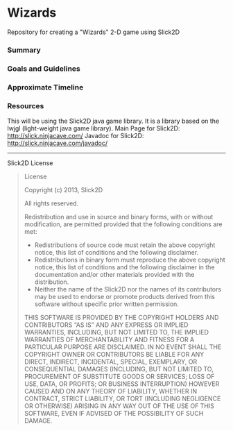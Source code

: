 # Wizards
Repository for creating a "Wizards" 2-D game using Slick2D

### Summary

### Goals and Guidelines

### Approximate Timeline

### Resources
This will be using the Slick2D java game library. It is a library based on the lwjgl (light-weight java game library).
Main Page for Slick2D: http://slick.ninjacave.com/
Javadoc for Slick2D: http://slick.ninjacave.com/javadoc/

---

Slick2D License

> License
> 
> Copyright (c) 2013, Slick2D
> 
> All rights reserved.
> 
> Redistribution and use in source and binary forms, with or without modification, are permitted provided that the following conditions are met:
> 
> * Redistributions of source code must retain the above copyright notice, this list of conditions and the following disclaimer.
> * Redistributions in binary form must reproduce the above copyright notice, this list of conditions and the following disclaimer in the documentation and/or other materials provided with the distribution.
> * Neither the name of the Slick2D nor the names of its contributors may be used to endorse or promote products derived from this software without specific prior written permission.
> 
> THIS SOFTWARE IS PROVIDED BY THE COPYRIGHT HOLDERS AND CONTRIBUTORS “AS IS” AND ANY EXPRESS OR IMPLIED WARRANTIES, INCLUDING, BUT NOT LIMITED TO, THE IMPLIED WARRANTIES OF MERCHANTABILITY AND FITNESS FOR A PARTICULAR PURPOSE ARE DISCLAIMED. IN NO EVENT SHALL THE COPYRIGHT OWNER OR CONTRIBUTORS BE LIABLE FOR ANY DIRECT, INDIRECT, INCIDENTAL, SPECIAL, EXEMPLARY, OR CONSEQUENTIAL DAMAGES (INCLUDING, BUT NOT LIMITED TO, PROCUREMENT OF SUBSTITUTE GOODS OR SERVICES; LOSS OF USE, DATA, OR PROFITS; OR BUSINESS INTERRUPTION) HOWEVER CAUSED AND ON ANY THEORY OF LIABILITY, WHETHER IN CONTRACT, STRICT LIABILITY, OR TORT (INCLUDING NEGLIGENCE OR OTHERWISE) ARISING IN ANY WAY OUT OF THE USE OF THIS SOFTWARE, EVEN IF ADVISED OF THE POSSIBILITY OF SUCH DAMAGE.
